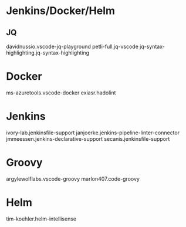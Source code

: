 # Jenkins/Docker/Helm

## JQ
davidnussio.vscode-jq-playground
petli-full.jq-vscode
jq-syntax-highlighting.jq-syntax-highlighting

# Docker
ms-azuretools.vscode-docker
exiasr.hadolint

# Jenkins
ivory-lab.jenkinsfile-support
janjoerke.jenkins-pipeline-linter-connector
jmmeessen.jenkins-declarative-support
secanis.jenkinsfile-support

# Groovy
argylewolflabs.vscode-groovy
marlon407.code-groovy

# Helm
tim-koehler.helm-intellisense
